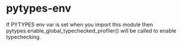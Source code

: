 # pytypes-env

If PYTYPES env var is set when you import this module then pytypes.enable_global_typechecked_profiler() will be called to enable typechecking.
